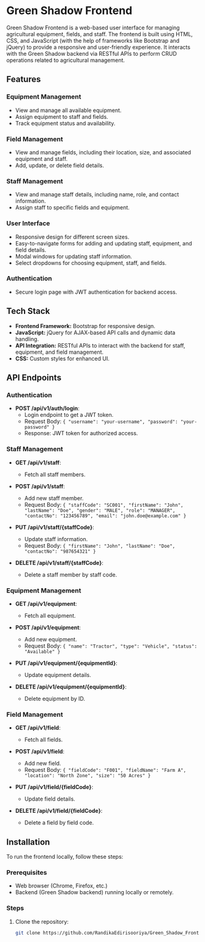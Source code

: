 # Green Shadow Frontend

Green Shadow Frontend is a web-based user interface for managing agricultural equipment, fields, and staff. The frontend is built using HTML, CSS, and JavaScript (with the help of frameworks like Bootstrap and jQuery) to provide a responsive and user-friendly experience. It interacts with the Green Shadow backend via RESTful APIs to perform CRUD operations related to agricultural management.

## Features

### Equipment Management
- View and manage all available equipment.
- Assign equipment to staff and fields.
- Track equipment status and availability.

### Field Management
- View and manage fields, including their location, size, and associated equipment and staff.
- Add, update, or delete field details.

### Staff Management
- View and manage staff details, including name, role, and contact information.
- Assign staff to specific fields and equipment.

### User Interface
- Responsive design for different screen sizes.
- Easy-to-navigate forms for adding and updating staff, equipment, and field details.
- Modal windows for updating staff information.
- Select dropdowns for choosing equipment, staff, and fields.
  
### Authentication
- Secure login page with JWT authentication for backend access.
  
## Tech Stack

- **Frontend Framework:** Bootstrap for responsive design.
- **JavaScript:** jQuery for AJAX-based API calls and dynamic data handling.
- **API Integration:** RESTful APIs to interact with the backend for staff, equipment, and field management.
- **CSS:** Custom styles for enhanced UI.
  
## API Endpoints

### Authentication
- **POST /api/v1/auth/login**:  
  - Login endpoint to get a JWT token.
  - Request Body: `{ "username": "your-username", "password": "your-password" }`
  - Response: JWT token for authorized access.

### Staff Management
- **GET /api/v1/staff**:  
  - Fetch all staff members.
  
- **POST /api/v1/staff**:  
  - Add new staff member.
  - Request Body: `{ "staffCode": "SC001", "firstName": "John", "lastName": "Doe", "gender": "MALE", "role": "MANAGER", "contactNo": "123456789", "email": "john.doe@example.com" }`
  
- **PUT /api/v1/staff/{staffCode}**:  
  - Update staff information.
  - Request Body: `{ "firstName": "John", "lastName": "Doe", "contactNo": "987654321" }`
  
- **DELETE /api/v1/staff/{staffCode}**:  
  - Delete a staff member by staff code.

### Equipment Management
- **GET /api/v1/equipment**:  
  - Fetch all equipment.
  
- **POST /api/v1/equipment**:  
  - Add new equipment.
  - Request Body: `{ "name": "Tractor", "type": "Vehicle", "status": "Available" }`
  
- **PUT /api/v1/equipment/{equipmentId}**:  
  - Update equipment details.
  
- **DELETE /api/v1/equipment/{equipmentId}**:  
  - Delete equipment by ID.

### Field Management
- **GET /api/v1/field**:  
  - Fetch all fields.
  
- **POST /api/v1/field**:  
  - Add new field.
  - Request Body: `{ "fieldCode": "F001", "fieldName": "Farm A", "location": "North Zone", "size": "50 Acres" }`
  
- **PUT /api/v1/field/{fieldCode}**:  
  - Update field details.
  
- **DELETE /api/v1/field/{fieldCode}**:  
  - Delete a field by field code.

## Installation

To run the frontend locally, follow these steps:

### Prerequisites
- Web browser (Chrome, Firefox, etc.)
- Backend (Green Shadow backend) running locally or remotely.

### Steps

1. Clone the repository:
   ```bash
   git clone https://github.com/RandikaEdirisooriya/Green_Shadow_Frontend.git
